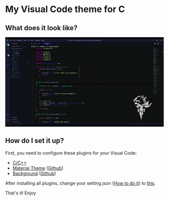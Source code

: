 # My Visual Code theme for C
## What does it look like?
![theme](content/theme.gif)
## How do I set it up?
First, you need to configure these plugins for your Visual Code:
* [C/C++](https://marketplace.visualstudio.com/items?itemName=ms-vscode.cpptools)
* [Material Theme](https://marketplace.visualstudio.com/items?itemName=Equinusocio.vsc-material-theme) ([Github](https://github.com/material-ocean/Material-Ocean))
* [Background](https://marketplace.visualstudio.com/items?itemName=shalldie.background) ([Github](https://github.com/shalldie/vscode-background))  

After installing all plugins, change your setting.json ([How to do it](https://code.visualstudio.com/docs/getstarted/settings)) to [this](https://github.com/ThePersonThat/vscode-theme/blob/master/settings.json).

That's it! Enjoy
